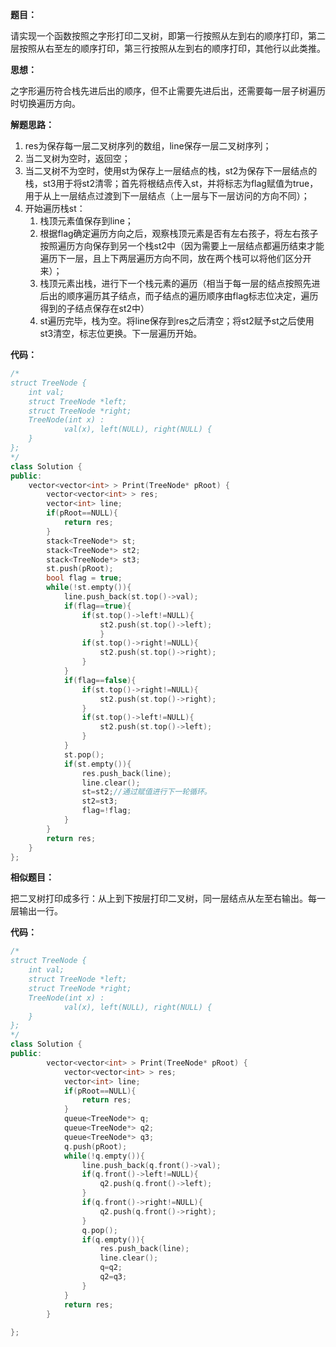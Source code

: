 **题目：**

请实现一个函数按照之字形打印二叉树，即第一行按照从左到右的顺序打印，第二层按照从右至左的顺序打印，第三行按照从左到右的顺序打印，其他行以此类推。

**思想：**

之字形遍历符合栈先进后出的顺序，但不止需要先进后出，还需要每一层子树遍历时切换遍历方向。

**解题思路：**

1. res为保存每一层二叉树序列的数组，line保存一层二叉树序列；
2. 当二叉树为空时，返回空；
3. 当二叉树不为空时，使用st为保存上一层结点的栈，st2为保存下一层结点的栈，st3用于将st2清零；首先将根结点传入st，并将标志为flag赋值为true，用于从上一层结点过渡到下一层结点（上一层与下一层访问的方向不同）；
4. 开始遍历栈st：
   1. 栈顶元素值保存到line；
   2. 根据flag确定遍历方向之后，观察栈顶元素是否有左右孩子，将左右孩子按照遍历方向保存到另一个栈st2中（因为需要上一层结点都遍历结束才能遍历下一层，且上下两层遍历方向不同，放在两个栈可以将他们区分开来）；
   3. 栈顶元素出栈，进行下一个栈元素的遍历（相当于每一层的结点按照先进后出的顺序遍历其子结点，而子结点的遍历顺序由flag标志位决定，遍历得到的子结点保存在st2中）
   4. st遍历完毕，栈为空。将line保存到res之后清空；将st2赋予st之后使用st3清空，标志位更换。下一层遍历开始。

**代码：**

```c++
/*
struct TreeNode {
    int val;
    struct TreeNode *left;
    struct TreeNode *right;
    TreeNode(int x) :
            val(x), left(NULL), right(NULL) {
    }
};
*/
class Solution {
public:
    vector<vector<int> > Print(TreeNode* pRoot) {
        vector<vector<int> > res;
        vector<int> line;
        if(pRoot==NULL){
            return res;
        }
        stack<TreeNode*> st;
        stack<TreeNode*> st2;
        stack<TreeNode*> st3;
        st.push(pRoot);
        bool flag = true;
        while(!st.empty()){
            line.push_back(st.top()->val);
            if(flag==true){
                if(st.top()->left!=NULL){
                    st2.push(st.top()->left);
                    }
                if(st.top()->right!=NULL){
                    st2.push(st.top()->right);
                }
            }
            if(flag==false){
                if(st.top()->right!=NULL){
                    st2.push(st.top()->right);
                }
                if(st.top()->left!=NULL){
                    st2.push(st.top()->left);
                }
            }
            st.pop();
            if(st.empty()){
                res.push_back(line);
                line.clear();
                st=st2;//通过赋值进行下一轮循环。
                st2=st3;
                flag=!flag;
            }
        }
        return res;
    }
};
```

**相似题目：**

把二叉树打印成多行：从上到下按层打印二叉树，同一层结点从左至右输出。每一层输出一行。 

**代码：**

```c++
/*
struct TreeNode {
    int val;
    struct TreeNode *left;
    struct TreeNode *right;
    TreeNode(int x) :
            val(x), left(NULL), right(NULL) {
    }
};
*/
class Solution {
public:
        vector<vector<int> > Print(TreeNode* pRoot) {
            vector<vector<int> > res;
            vector<int> line;
            if(pRoot==NULL){
                return res;
            }
            queue<TreeNode*> q;
            queue<TreeNode*> q2;
            queue<TreeNode*> q3;
            q.push(pRoot);
            while(!q.empty()){
                line.push_back(q.front()->val);
                if(q.front()->left!=NULL){
                    q2.push(q.front()->left);
                }
                if(q.front()->right!=NULL){
                    q2.push(q.front()->right);
                }
                q.pop();
                if(q.empty()){
                    res.push_back(line);
                    line.clear();
                    q=q2;
                    q2=q3;
                }
            }
            return res;
        }
    
};
```

